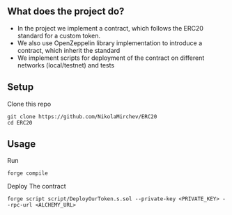 ## What does the project do?
- In the project we implement a contract, which follows the ERC20 standard for a custom token.
- We also use OpenZeppelin library implementation to introduce a contract, which inherit the standard
- We implement scripts for deployment of the contract on different networks (local/testnet) and tests  

## Setup

Clone this repo

```
git clone https://github.com/NikolaMirchev/ERC20
cd ERC20
```

## Usage

Run

```
forge compile
```

Deploy The contract

```
forge script script/DeployOurToken.s.sol --private-key <PRIVATE_KEY> --rpc-url <ALCHEMY_URL>
```
